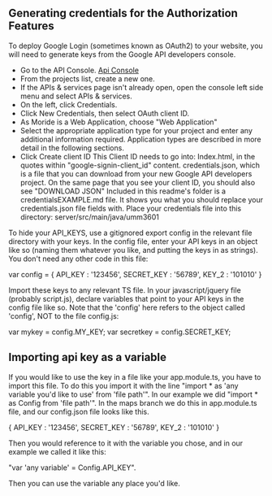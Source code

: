 ## Generating credentials for the Authorization Features

To deploy Google Login (sometimes known as OAuth2) to your website, you will need to generate keys from 
the Google API developers console. 
- Go to the API Console. [Api Console](https://console.developers.google.com/)
- From the projects list, create a new one.
- If the APIs & services page isn't already open, open the console left side menu and select APIs & services.
- On the left, click Credentials.
- Click New Credentials, then select OAuth client ID.
- As Moride is a Web Application, choose "Web Application"
- Select the appropriate application type for your project and enter any additional information required. Application types are described in more detail in the following sections.
- Click Create client ID
This Client ID needs to go into:
Index.html, in the quotes within "google-signin-client_id" content.
credentials.json, which is a file that you can download from your new Google API developers project. On the same page that you see your client ID, you should also see "DOWNLOAD JSON"
Included in this readme's folder is a credentialsEXAMPLE.md file. It shows you what you should replace your credentials.json file fields with.
Place your credentials file into this directory: server/src/main/java/umm3601

To hide your API_KEYS, use a gitignored export config in the relevant file directory with your keys.
In the config file, enter your API keys in an object like so (naming them whatever you like, and putting the keys in 
as strings). You don't need any other code in this file:

var config = {
  API_KEY : '123456',
  SECRET_KEY : '56789',
  KEY_2 : '101010'
} 

Import these keys to any relevant TS file. 
In your javascript/jquery file (probably script.js), declare variables that point to your API keys in the config file 
like so. Note that the 'config' here refers to the object called 'config', NOT to the file config.js:

var mykey = config.MY_KEY;
var secretkey = config.SECRET_KEY;

## Importing api key as a variable
If you would like to use the key in a file like your app.module.ts, you have to import this file. To do this you import it with the line "import * as 'any variable you'd like to use' from 'file path'". In our example we did "import * as Config from 'file path'". In the maps branch we do this in app.module.ts file, and our config.json file looks like this.

{
  API_KEY : '123456',
  SECRET_KEY : '56789',
  KEY_2 : '101010'
} 

Then you would reference to it with the variable you chose, and in our example we called it like this: 

"var 'any variable' = Config.API_KEY".

Then you can use the variable any place you'd like.
